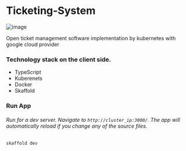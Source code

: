 # Ticketing-System


![image](https://user-images.githubusercontent.com/49233340/156352383-b403fcf8-796a-429c-b241-cf4cf6ffd088.png)


 Open ticket management software implementation by kubernetes with google cloud provider
 
 
 
 
   ### Technology stack on the client side. 
   
   * TypeScript
   * Kuberenets
   * Docker
   * Skaffold


  ### Run App

###### Run for a dev server. Navigate to `http://cluster_ip:3000/`. The app will automatically reload if you change any of the source files.



```ng
skaffold dev
```
